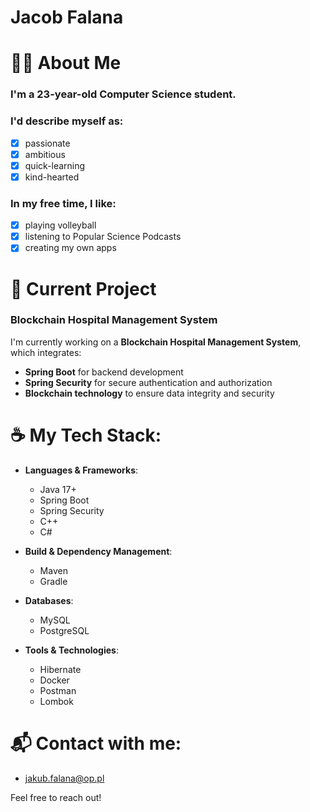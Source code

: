 # Jacob Falana

# 👨‍💻 About Me
### I'm a 23-year-old Computer Science student.  

### I'd describe myself as:
- [x] passionate  
- [x] ambitious  
- [x] quick-learning  
- [x] kind-hearted  

### In my free time, I like:
- [x] playing volleyball  
- [x] listening to Popular Science Podcasts  
- [x] creating my own apps  

# 🏥 Current Project
### **Blockchain Hospital Management System**  
I'm currently working on a **Blockchain Hospital Management System**, which integrates:  
- **Spring Boot** for backend development  
- **Spring Security** for secure authentication and authorization  
- **Blockchain technology** to ensure data integrity and security  

# ☕ My Tech Stack:
- **Languages & Frameworks**:  
  - Java 17+  
  - Spring Boot  
  - Spring Security  
  - C++  
  - C#  

- **Build & Dependency Management**:  
  - Maven  
  - Gradle  

- **Databases**:  
  - MySQL  
  - PostgreSQL  

- **Tools & Technologies**:  
  - Hibernate  
  - Docker  
  - Postman  
  - Lombok  

# 📬 Contact with me:
- jakub.falana@op.pl

Feel free to reach out!  
